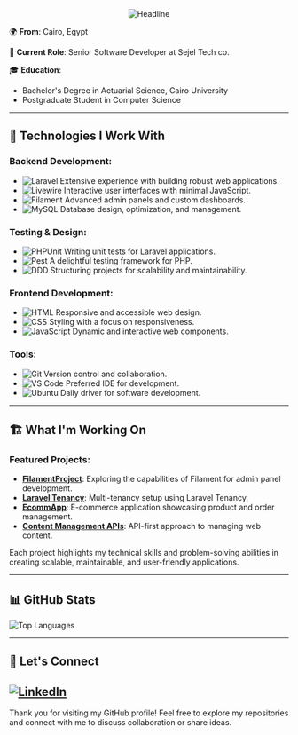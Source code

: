 <div align="center">
    <img src="https://readme-typing-svg.herokuapp.com?color=%236FDA44&size=32&center=true&vCenter=true&width=600&height=50&lines=Hi+there+I'm+Esraa+Mahmoud+%F0%9F%91%8B;Software+Engineer;Back-End+Developer;PHP/Laravel+Developer" alt="Headline" />
</div>

🌍 **From**: Cairo, Egypt  

💼 **Current Role**: Senior Software Developer at Sejel Tech co. 

🎓 **Education**: 
- Bachelor's Degree in Actuarial Science, Cairo University  
- Postgraduate Student in Computer Science

---

## 🚀 **Technologies I Work With**

### Backend Development:
- ![Laravel](https://img.shields.io/badge/-Laravel-red?style=flat-square&logo=laravel&logoColor=white) Extensive experience with building robust web applications.
- ![Livewire](https://img.shields.io/badge/-Livewire-blueviolet?style=flat-square&logo=laravel&logoColor=white) Interactive user interfaces with minimal JavaScript.
- ![Filament](https://img.shields.io/badge/-Filament-green?style=flat-square) Advanced admin panels and custom dashboards.
- ![MySQL](https://img.shields.io/badge/-MySQL-orange?style=flat-square&logo=mysql&logoColor=white) Database design, optimization, and management.

### Testing & Design:
- ![PHPUnit](https://img.shields.io/badge/-PHPUnit-blue?style=flat-square) Writing unit tests for Laravel applications.
- ![Pest](https://img.shields.io/badge/-Pest-pink?style=flat-square) A delightful testing framework for PHP.
- ![DDD](https://img.shields.io/badge/-DDD-purple?style=flat-square) Structuring projects for scalability and maintainability.

### Frontend Development:
- ![HTML](https://img.shields.io/badge/-HTML-orange?style=flat-square&logo=html5) Responsive and accessible web design.
- ![CSS](https://img.shields.io/badge/-CSS-blue?style=flat-square&logo=css3) Styling with a focus on responsiveness.
- ![JavaScript](https://img.shields.io/badge/-JavaScript-yellow?style=flat-square&logo=javascript) Dynamic and interactive web components.

### Tools:
- ![Git](https://img.shields.io/badge/-Git-red?style=flat-square&logo=git&logoColor=white) Version control and collaboration.
- ![VS Code](https://img.shields.io/badge/-Visual%20Studio%20Code-blue?style=flat-square&logo=visualstudiocode) Preferred IDE for development.
- ![Ubuntu](https://img.shields.io/badge/-Ubuntu-orange?style=flat-square&logo=ubuntu) Daily driver for software development.

---

## 🏗 **What I'm Working On**

### Featured Projects:
- [**FilamentProject**](https://github.com/DevEsraaMahmoud/filamentProject): Exploring the capabilities of Filament for admin panel development.
- [**Laravel Tenancy**](https://github.com/DevEsraaMahmoud/laravel-tenancy): Multi-tenancy setup using Laravel Tenancy.
- [**EcommApp**](https://github.com/DevEsraaMahmoud/EcommApp): E-commerce application showcasing product and order management.
- [**Content Management APIs**](https://github.com/DevEsraaMahmoud/laravel-content-management-APIs): API-first approach to managing web content.

Each project highlights my technical skills and problem-solving abilities in creating scalable, maintainable, and user-friendly applications.

---

## 📊 **GitHub Stats**

![Top Languages](https://github-readme-stats.vercel.app/api/top-langs/?username=DevEsraaMahmoud&layout=compact&theme=radical)

---

## 💬 **Let's Connect**

[![LinkedIn](https://img.shields.io/badge/-LinkedIn-blue?style=for-the-badge&logo=linkedin)](https://linkedin.com/in/esraa-mahmoud)  
---

Thank you for visiting my GitHub profile! Feel free to explore my repositories and connect with me to discuss collaboration or share ideas.

